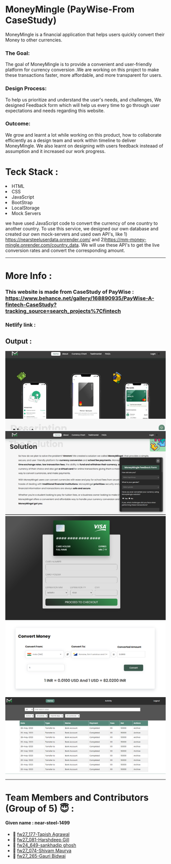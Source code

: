 <h1>MoneyMingle (PayWise-From CaseStudy)</h1>
MoneyMingle is a financial application that helps users quickly convert their Money to other currencies. 

### The Goal:
The goal of MoneyMingle is to provide a convenient and user-friendly platform for currency conversion .We are working on this project to make these transactions faster, more affordable, and more transparent for users.

### Design Process:
To help us prioritize and understand the user's needs, and challenges, We designed Feedback form which will help us every time to go through user expectations and needs regarding this website.


### Outcome: 
We grow and learnt a lot while working on this product, how to collaborate efficiently as a design team and work within timeline to deliver MoneyMingle.
We also learnt on designing with users feedback insteaad of assumption and it increased our work progress.

<h1>Teck Stack :</h1>

 <li>HTML</li>
  <li>CSS</li>
  <li>JavaScript</li>
  <li>BootStrap</li>
  <li>LocalStorage</li>
  <li>Mock Servers</li>

we have used JavaScript code to convert the currency of one country to another country. To use this service, we designed our own database and created our own mock-servers and used own API's, like 1) https://nearsteeluserdata.onrender.com/ and 2)https://mm-money-mingle.onrender.com/country_data. We will use these API's to get the live conversion rates and convert the corresponding amount.

---
# More Info :

### This website is made from CaseStudy of PayWise :  https://www.behance.net/gallery/168890935/PayWise-A-fintech-CaseStudy?tracking_source=search_projects%7Cfintech
### Netlify link : 

## Output :
![MoneyMingle](screenshot\home_page.png)
![Screenshot (1)](screenshot\feedbackform.png)
![Screenshot (2)](screenshot\card.png)
![Screenshot (3)](screenshot\money_convertor.png)
![Screenshot (4)](screenshot\activity.png)

---

# Team Members and Contributors (Group of 5) 😇 :

#### Given name : near-steel-1499


* :bust_in_silhouette: [fw27_177-Tapish Agrawal](https://github.com/Tapishagrawal)
* :bust_in_silhouette: [fw27_081-Harshdeep Gill](https://github.com/harshdeepgill)  
* :bust_in_silhouette: [fw24_649-sankhadip ghosh](https://github.com/SankhadipGhosh)
* :bust_in_silhouette: [fw27_074-Shivam Maurya](https://github.com/vibhamaurya011)
* :bust_in_silhouette: [fw27_265-Gauri Bidwai](https://github.com/gitusergb)

